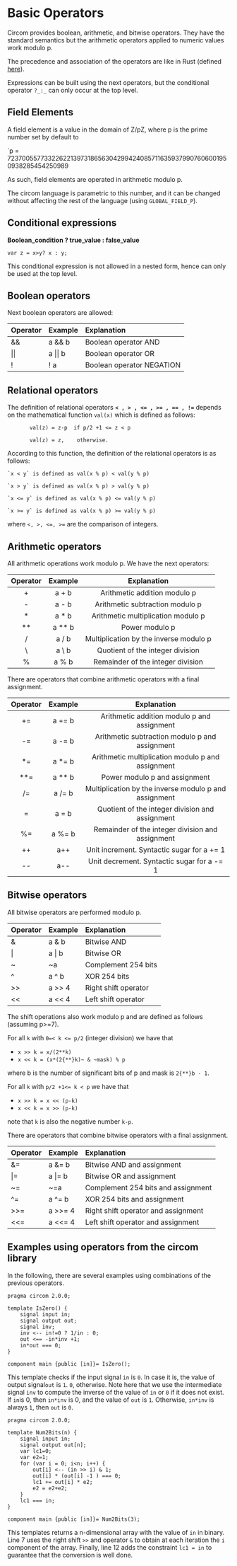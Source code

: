 # Basic Operators

Circom provides boolean, arithmetic, and bitwise operators. They have the standard semantics but the arithmetic operators applied to numeric values work modulo p. 

The precedence and association of the operators are like in Rust (defined [here](https://doc.rust-lang.org/1.22.1/reference/expressions/operator-expr.html#operator-precedence)).

Expressions can be built using the next operators, but the conditional operator `?_:_` can only occur at the top level. 

## Field Elements

A field element is a value in the domain of Z/pZ, where p is the prime number set by default to 

`p = 7237005577332262213973186563042994240857116359379907606001950938285454250989

As such, field elements are operated in arithmetic modulo p.

The circom language is parametric to this number, and it can be changed without affecting the rest of the language (using `GLOBAL_FIELD_P`).

## Conditional expressions

**Boolean\_condition ? true\_value : false\_value**

```text
var z = x>y? x : y;
```

This conditional expression is not allowed in a nested form, hence can only be used at the top level.  


## Boolean operators

Next boolean operators are allowed:

| Operator | Example | Explanation |
| :--- | :--- | :--- |
| && | a && b | Boolean operator AND |
| \|\| | a \|\| b | Boolean operator OR |
| ! | ! a | Boolean operator NEGATION |

## Relational operators

The definition of relational operators **`< , > , <= , >= , == , !=`**  depends on the mathematical function ```val(x)``` which is defined as follows:         

           val(z) = z-p  if p/2 +1 <= z < p

           val(z) = z,    otherwise.

According to this function, the definition of the relational operators is as follows:

    `x < y` is defined as val(x % p) < val(y % p)  

    `x > y` is defined as val(x % p) > val(y % p)  

    `x <= y` is defined as val(x % p) <= val(y % p)  

    `x >= y` is defined as val(x % p) >= val(y % p)   

where ```<, >, <=, >=``` are the comparison of integers.



## Arithmetic operators

All arithmetic operations work modulo p. We have the next operators:

| Operator | Example | Explanation |
| :---: | :---: | :---: |
| + | a + b | Arithmetic addition modulo p |
| - | a - b | Arithmetic subtraction modulo p |
| \* | a \* b | Arithmetic multiplication modulo p |
| \*\* | a \*\* b | Power modulo p |
| / | a / b | Multiplication by the inverse modulo p |
| \ | a \ b | Quotient of the integer division |
| % | a % b | Remainder of the integer division |

There are operators that combine arithmetic operators with a final assignment.

| Operator | Example | Explanation |
| :---: | :---: | :---: |
| += | a += b | Arithmetic addition modulo p and assignment |
| -= | a -= b | Arithmetic subtraction modulo p and assignment |
| \*= | a \*= b | Arithmetic multiplication modulo p and assignment |
| \*\*= | a \*\* b | Power modulo p and assignment |
| /= | a /= b | Multiplication by the inverse modulo p and assignment |
| \= | a \= b | Quotient of the integer division and assignment |
| %= | a %= b | Remainder of the integer division and assignment  |
| ++ | a++ | Unit increment. Syntactic sugar for a += 1 |
| -- | a-- | Unit decrement. Syntactic sugar for a -= 1 |

## Bitwise operators

All bitwise operators are performed modulo p.

| Operator | Example | Explanation |
| :--- | :--- | :--- |
| & | a & b | Bitwise AND |
| \| | a \| b | Bitwise OR |
| ~ | ~a | Complement 254 bits |
| ^ | a ^ b | XOR  254 bits |
| &gt;&gt; | a &gt;&gt; 4 | Right shift operator |
| &lt;&lt; | a &lt;&lt; 4 | Left shift operator |

 The shift operations also work modulo p and are defined as follows (assuming p&gt;=7). 

For all ```k``` with ```0=< k <= p/2``` (integer division) we have that 

* ```x >> k = x/(2**k)``` 
*  ```x << k = (x*(2{**}k)~ & ~mask) % p  ``` 

where b is the number of significant bits of p and mask is ```2{**}b - 1```.

For all ```k``` with ```p/2 +1<= k < p``` we have that

* ```x >> k = x << (p-k)``` 
* ```x << k = x >> (p-k)``` 

note that ```k``` is also the negative number ```k-p```.

There are operators that combine bitwise operators with a final assignment.

| Operator | Example | Explanation |
| :--- | :--- | :--- |
| &= | a &= b | Bitwise AND and assignment |
| \|= | a \|= b | Bitwise OR and assignment |
| ~= | ~=a | Complement 254 bits and assignment |
| ^= | a ^= b | XOR  254 bits and assignment |
| &gt;&gt;= | a &gt;&gt;= 4 | Right shift operator and assignment |
| &lt;&lt;= | a &lt;&lt;= 4 | Left shift operator and assignment |

## Examples using operators from the circom library

In the following, there are several examples using combinations of the previous operators.

```text
pragma circom 2.0.0;

template IsZero() {
    signal input in;
    signal output out;
    signal inv;
    inv <-- in!=0 ? 1/in : 0;
    out <== -in*inv +1;
    in*out === 0;
}

component main {public [in]}= IsZero();
```

This template checks if the input signal `in` is `0`. In case it is, the value of output signal`out` is `1`. `0`, otherwise. Note here that we use the intermediate signal `inv` to compute the inverse of the value of `in` or `0` if it does not exist. If `in`is 0, then `in*inv` is 0, and the value of `out` is `1`. Otherwise, `in*inv` is always `1`, then `out` is `0`.

```text
pragma circom 2.0.0;

template Num2Bits(n) {
    signal input in;
    signal output out[n];
    var lc1=0;
    var e2=1;
    for (var i = 0; i<n; i++) {
        out[i] <-- (in >> i) & 1;
        out[i] * (out[i] -1 ) === 0;
        lc1 += out[i] * e2;
        e2 = e2+e2;
    }
    lc1 === in;
}

component main {public [in]}= Num2Bits(3);
```

This templates returns a n-dimensional array with the value of `in` in binary. Line 7 uses the right shift `>>` and operator `&` to obtain at each iteration the `i` component of the array. Finally, line 12 adds the constraint `lc1 = in` to guarantee  that the conversion is well done.


